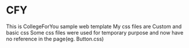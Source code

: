 # CFY
This is CollegeForYou sample web template
My css files are Custom and basic css
Some css files were used for temporary purpose and now have no reference in the page(eg. Button.css)
